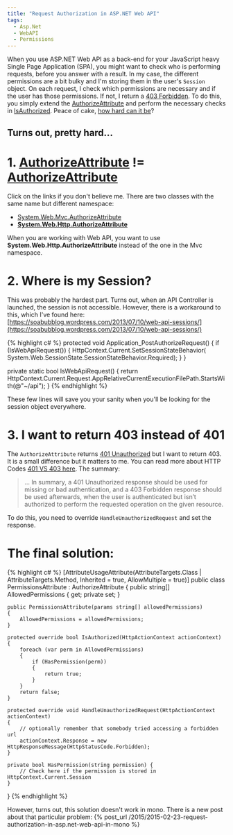 ```yaml
---
title: "Request Authorization in ASP.NET Web API"
tags:
  - Asp.Net
  - WebAPI
  - Permissions
---
```


When you use ASP.NET Web API as a back-end for your JavaScript heavy Single Page Application (SPA), you might want to check who is performing requests, before you answer with a result. In my case, the different permissions are a bit bulky and I'm storing them in the user's `Session` object. On each request, I check which permissions are necessary and if the user has those permissions. If not, I return a [403 Forbidden](http://en.wikipedia.org/wiki/HTTP_403). To do this, you simply extend the [AuthorizeAttribute](https://msdn.microsoft.com/en-us/library/system.web.http.authorizeattribute%28v=vs.118%29.aspx?f=255&MSPPError=-2147217396) and perform the necessary checks in [IsAuthorized](https://msdn.microsoft.com/en-us/library/system.web.http.authorizeattribute.isauthorized(v=vs.118).aspx). Peace of cake, [how hard can it be](https://www.youtube.com/watch?v=uL0ROeZw7wA)?

## Turns out, pretty hard...

# 1. [AuthorizeAttribute](https://msdn.microsoft.com/en-us/library/system.web.mvc.authorizeattribute%28v=vs.118%29.aspx?f=255&MSPPError=-2147217396) != [AuthorizeAttribute](https://msdn.microsoft.com/en-us/library/system.web.http.authorizeattribute%28v=vs.118%29.aspx?f=255&MSPPError=-2147217396)

Click on the links if you don't believe me. There are two classes with the same name but different namespace:

- [System.Web.Mvc.AuthorizeAttribute](https://msdn.microsoft.com/en-us/library/system.web.mvc.authorizeattribute%28v=vs.118%29.aspx?f=255&MSPPError=-2147217396)
- **[System.Web.Http.AuthorizeAttribute](https://msdn.microsoft.com/en-us/library/system.web.http.authorizeattribute%28v=vs.118%29.aspx?f=255&MSPPError=-2147217396)**

When you are working with Web API, you want to use **System.Web.Http.AuthorizeAttribute** instead of the one in the Mvc namespace.

# 2. Where is my Session?

This was probably the hardest part. Turns out, when an API Controller is launched, the session is not accessible. However, there is a workaround to this, which I've found here: [https://soabubblog.wordpress.com/2013/07/10/web-api-sessions/](https://soabubblog.wordpress.com/2013/07/10/web-api-sessions/)

{% highlight c# %}
protected void Application_PostAuthorizeRequest()
{
  if (IsWebApiRequest())
  {
    HttpContext.Current.SetSessionStateBehavior(
      System.Web.SessionState.SessionStateBehavior.Required);
  }
}

private static bool IsWebApiRequest()
{
  return HttpContext.Current.Request.AppRelativeCurrentExecutionFilePath.StartsWith(@"~/api");
}
{% endhighlight %}

These few lines will save you your sanity when you'll be looking for the session object everywhere.

# 3. I want to return 403 instead of 401

The `AuthorizeAttribute` returns [401 Unauthorized](http://en.wikipedia.org/wiki/List_of_HTTP_status_codes#4xx_Client_Error) but I want to return 403. It is a small difference but it matters to me. You can read more about HTTP Codes [401 VS 403 here](http://stackoverflow.com/questions/3297048/403-forbidden-vs-401-unauthorized-http-responses). The summary:

> ... In summary, a 401 Unauthorized response should be used for missing or bad authentication, and a 403 Forbidden response should be used afterwards, when the user is authenticated but isn’t authorized to perform the requested operation on the given resource.

To do this, you need to override `HandleUnauthorizedRequest` and set the response.

# The final solution:

{% highlight c# %}
[AttributeUsageAttribute(AttributeTargets.Class | AttributeTargets.Method, Inherited = true, AllowMultiple = true)]
public class PermissionsAttribute : AuthorizeAttribute
{
    public string[] AllowedPermissions { get; private set; }

    public PermissionsAttribute(params string[] allowedPermissions)
    {
        AllowedPermissions = allowedPermissions;
    }

    protected override bool IsAuthorized(HttpActionContext actionContext)
    {
        foreach (var perm in AllowedPermissions)
        {
            if (HasPermission(perm))
            {
                return true;
            }
        }
        return false;
    }

    protected override void HandleUnauthorizedRequest(HttpActionContext actionContext)
    {
        // optionally remember that somebody tried accessing a forbidden url
        actionContext.Response = new HttpResponseMessage(HttpStatusCode.Forbidden);
    }

    private bool HasPermission(string permission) {
        // Check here if the permission is stored in HttpContext.Current.Session
    }
}
{% endhighlight %}

However, turns out, this solution doesn't work in mono. There is a new post about that particular problem: {% post_url /2015/2015-02-23-request-authorization-in-asp.net-web-api-in-mono %}